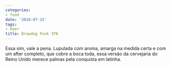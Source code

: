 ```yaml
---
categories:
- food
date: '2018-07-15'
tags:
- beer
title: Brewdog Punk IPA
---
```


Essa sim, vale a pena. Lupulada com aroma, amarga na medida certa e com um after completo, que cobre a boca toda, essa versão da cervejaria do Reino Unido merece palmas pela conquista em latinha.